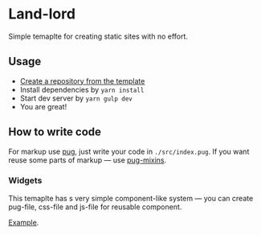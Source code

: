 # Land-lord

Simple temaplte for creating static sites with no effort.

## Usage

- [Create a repository from the template](https://docs.github.com/en/free-pro-team@latest/github/creating-cloning-and-archiving-repositories/creating-a-repository-from-a-template)
- Install dependencies by `yarn install`
- Start dev server by `yarn gulp dev`
- You are great!

## How to write code

For markup use [pug](https://pugjs.org/), just write your code in `./src/index.pug`. If you want reuse some parts of markup — use [pug-mixins](https://pugjs.org/language/mixins.html).

### Widgets

This temaplte has s very simple component-like system — you can create pug-file, css-file and js-file for reusable component.

[Example](./src/widgets).
